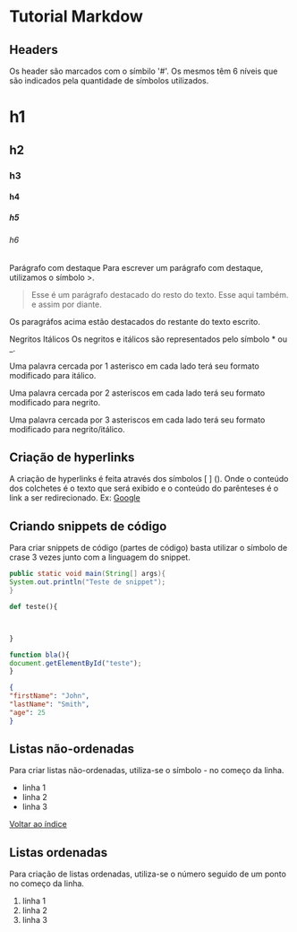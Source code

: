 # Tutorial Markdow

## Headers

Os header são marcados com o símbilo '#'. Os mesmos têm 6 níveis que são indicados pela quantidade de símbolos utilizados.

# h1

## h2
### h3
#### h4
##### h5
###### h6
Parágrafo com destaque
Para escrever um parágrafo com destaque, utilizamos o símbolo >.

>Esse é um parágrafo destacado do resto do texto. Esse aqui também. e assim por diante.

Os paragráfos acima estão destacados do restante do texto escrito.

Negritos Itálicos
Os negritos e itálicos são representados pelo símbolo * ou _.

Uma palavra cercada por 1 asterisco em cada lado terá seu formato modificado para itálico.

Uma palavra cercada por 2 asteriscos em cada lado terá seu formato modificado para negrito.

Uma palavra cercada por 3 asteriscos em cada lado terá seu formato modificado para negrito/itálico.

## Criação de hyperlinks



A criação de hyperlinks é feita através dos símbolos \[ ] \(). Onde o conteúdo dos colchetes é o texto que será exibido e o conteúdo do parênteses é o link a ser redirecionado.
Ex: [Google](www.google.com)

## Criando snippets de código
Para criar snippets de código (partes de código) basta utilizar o símbolo de crase 3 vezes junto com a linguagem do snippet.



```java
public static void main(String[] args){
System.out.println("Teste de snippet");
}
```



```python
def teste(){



}
```



```javascript
function bla(){
document.getElementById("teste");
}
```



```json
{
"firstName": "John",
"lastName": "Smith",
"age": 25
}
```
## Listas não-ordenadas
Para criar listas não-ordenadas, utiliza-se o símbolo - no começo da linha.
- linha 1
- linha 2
- linha 3



[Voltar ao índice](#índice)



## Listas ordenadas
Para criação de listas ordenadas, utiliza-se o número seguido de um ponto no começo da linha.
1. linha 1
2. linha 2
3. linha 3